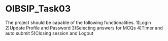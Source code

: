 # OIBSIP_Task03
The project should be capable of the following functionalities. 
1)Login 
2)Update Profile and Password
3)Selecting answers for MCQs 
4)Timer and auto submit
5)Closing session and Logout
